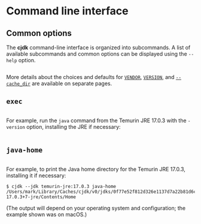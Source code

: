# Command line interface

<!--
This file is part of cjdk.
Copyright 2022, Board of Regents of the University of Wisconsin System
SPDX-License-Identifier: MIT
--->

## Common options

The **cjdk** command-line interface is organized into subcommands. A list of
available subcommands and common options can be displayed using the `--help`
option.

```{command-output} cjdk --help
```

More details about the choices and defaults for [`VENDOR`](./vendors.md),
[`VERSION`](./versions.md), and [`--cache_dir`](./cachedir.md) are available on
separate pages.

## `exec`

```{command-output} cjdk exec --help
```

For example, run the `java` command from the Temurin JRE 17.0.3 with the
`-version` option, installing the JRE if necessary:

```{command-output} cjdk --jdk temurin-jre:17.0.3 exec java -version
```

## `java-home`

```{command-output} cjdk java-home --help
```

For example, to print the Java home directory for the Temurin JRE 17.0.3,
installing it if necessary:

```text
$ cjdk --jdk temurin-jre:17.0.3 java-home
/Users/mark/Library/Caches/cjdk/v0/jdks/0f77e52f812d326e1137d7a22b81d6c328679c68/jdk-17.0.3+7-jre/Contents/Home
```

(The output will depend on your operating system and configuration; the example
shown was on macOS.)
